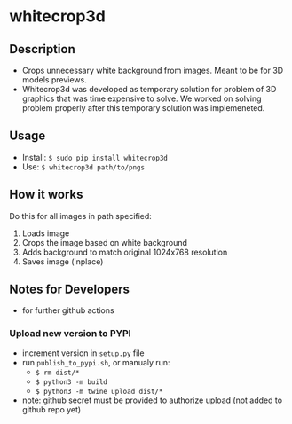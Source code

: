 # whitecrop3d
## Description
- Crops unnecessary white background from images. Meant to be for 3D models previews. 
- Whitecrop3d was developed as temporary solution for problem of 3D graphics that was time expensive to solve. We worked on solving problem properly after this temporary solution was implemeneted.
## Usage
- Install: `$ sudo pip install whitecrop3d`
- Use: `$ whitecrop3d path/to/pngs`
## How it works
Do this for all images in path specified:
1. Loads image
2. Crops the image based on white background
3. Adds background to match original 1024x768 resolution
4. Saves image (inplace)
## Notes for Developers
- for further github actions
### Upload new version to PYPI
- increment version in `setup.py` file
- run `publish_to_pypi.sh`, or manualy run:
    - `$ rm dist/*`
    - `$ python3 -m build`
    - `$ python3 -m twine upload dist/*`
- note: github secret must be provided to authorize upload (not added to github repo yet)